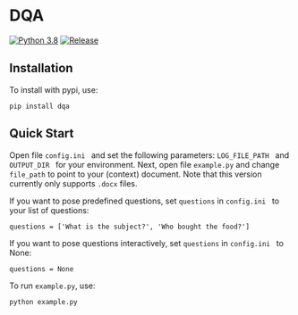 # DQA
[![Python 3.8](https://img.shields.io/badge/python-3.8-blue.svg)](https://www.python.org/downloads/release/python-380/) [![Release](https://img.shields.io/badge/release-v0.1-blue)](https://img.shields.io/badge/release-v0.1-blue)

## Installation
To install with pypi, use:
```
pip install dqa
```

## Quick Start
Open file ```config.ini ``` and set the following parameters: ```LOG_FILE_PATH ``` and 
 ```OUTPUT_DIR ``` for your environment. Next, open file ```example.py``` and change ```file_path``` to point to your 
(context) document. Note that this version currently only supports ```.docx``` files. 

If you want to pose predefined questions, set ```questions``` in ```config.ini ``` to your list of questions:
```
questions = ['What is the subject?', 'Who bought the food?']
```
If you want to pose questions interactively, set ```questions``` in ```config.ini ``` to None:
```
questions = None
```
To run ```example.py```, use:
```
python example.py
```
